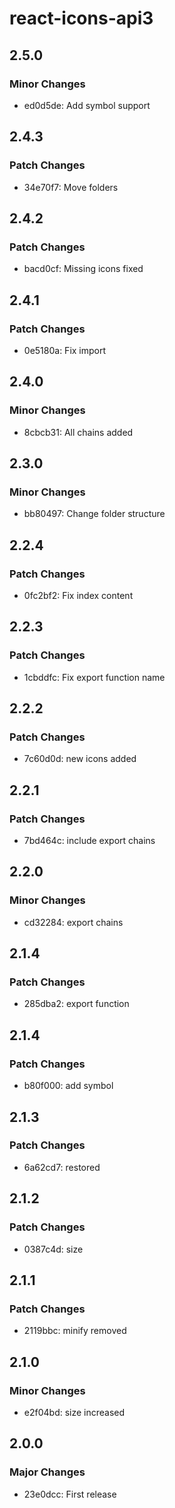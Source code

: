 # react-icons-api3

## 2.5.0

### Minor Changes

- ed0d5de: Add symbol support

## 2.4.3

### Patch Changes

- 34e70f7: Move folders

## 2.4.2

### Patch Changes

- bacd0cf: Missing icons fixed

## 2.4.1

### Patch Changes

- 0e5180a: Fix import

## 2.4.0

### Minor Changes

- 8cbcb31: All chains added

## 2.3.0

### Minor Changes

- bb80497: Change folder structure

## 2.2.4

### Patch Changes

- 0fc2bf2: Fix index content

## 2.2.3

### Patch Changes

- 1cbddfc: Fix export function name

## 2.2.2

### Patch Changes

- 7c60d0d: new icons added

## 2.2.1

### Patch Changes

- 7bd464c: include export chains

## 2.2.0

### Minor Changes

- cd32284: export chains

## 2.1.4

### Patch Changes

- 285dba2: export function

## 2.1.4

### Patch Changes

- b80f000: add symbol

## 2.1.3

### Patch Changes

- 6a62cd7: restored

## 2.1.2

### Patch Changes

- 0387c4d: size

## 2.1.1

### Patch Changes

- 2119bbc: minify removed

## 2.1.0

### Minor Changes

- e2f04bd: size increased

## 2.0.0

### Major Changes

- 23e0dcc: First release
